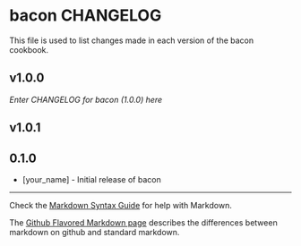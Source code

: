 bacon CHANGELOG
===============

This file is used to list changes made in each version of the bacon cookbook.

v1.0.0
------
_Enter CHANGELOG for bacon (1.0.0) here_

v1.0.1
------
0.1.0
-----
- [your_name] - Initial release of bacon

- - -
Check the [Markdown Syntax Guide](http://daringfireball.net/projects/markdown/syntax) for help with Markdown.

The [Github Flavored Markdown page](http://github.github.com/github-flavored-markdown/) describes the differences between markdown on github and standard markdown.
